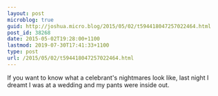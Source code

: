```yaml
---
layout: post
microblog: true
guid: http://joshua.micro.blog/2015/05/02/t594418047257022464.html
post_id: 38268
date: 2015-05-02T19:28:00+1100
lastmod: 2019-07-30T17:41:33+1100
type: post
url: /2015/05/02/t594418047257022464.html
---
```

If you want to know what a celebrant's nightmares look like, last night I dreamt I was at a wedding and my pants were inside out.
